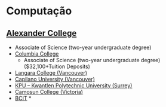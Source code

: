 # Computação
  ## [Alexander College](https://alexandercollege.ca)
  * Associate of Science (two-year undergraduate degree)
  * [Columbia College](https://www.columbiacollege.ca)
     * Associate of Science (two-year undergraduate degree)($32,100+Tuition Deposits)
  * [Langara College (Vancouver)](https://langara.ca/programs-and-courses/index.html)
  * [Capilano University (Vancouver)](https://capilanou.ca/)
  * [KPU – Kwantlen Polytechnic University (Surrey)](https://www.kpu.ca/)
  * [Camosun College (Victoria)](http://camosun.ca/)
  * [BCIT](https://www.bcit.ca)
     * 
